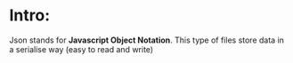 # Intro: 
Json stands for **Javascript Object Notation**. This type of files store data in a serialise way (easy to read and write)